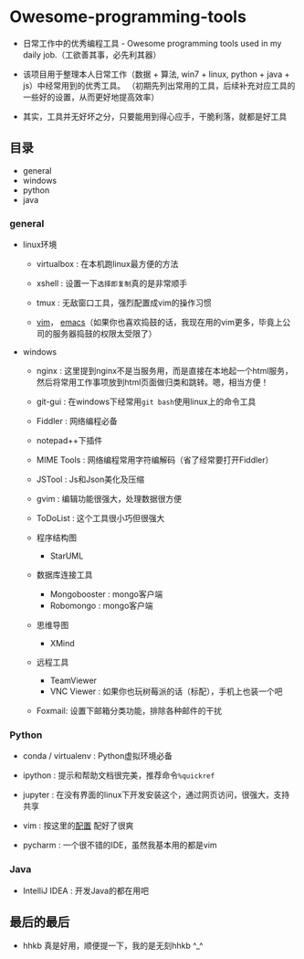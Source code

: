 # Owesome-programming-tools
- 日常工作中的优秀编程工具 - Owesome programming tools used in  my daily job.（工欲善其事，必先利其器）

- 该项目用于整理本人日常工作（数据 + 算法, win7 + linux, python + java + js）中经常用到的优秀工具。
（初期先列出常用的工具，后续补充对应工具的一些好的设置，从而更好地提高效率）

- 其实，工具并无好坏之分，只要能用到得心应手，干脆利落，就都是好工具

## 目录
- general
- windows
- python
- java

### general
- linux环境
  - virtualbox : 在本机跑linux最方便的方法
  
  - xshell : 设置一下`选择即复制`真的是非常顺手
  
  - tmux : 无敌窗口工具，强烈配置成vim的操作习惯
  
  - [vim](https://github.com/jojolin/vimrc)， [emacs](https://github.com/jojolin/emacs.d)（如果你也喜欢捣鼓的话，我现在用的vim更多，毕竟上公司的服务器捣鼓的权限太受限了）
  
- windows
  - nginx : 这里提到nginx不是当服务用，而是直接在本地起一个html服务，然后将常用工作事项放到html页面做归类和跳转。嗯，相当方便！

  - git-gui : 在windows下经常用`git bash`使用linux上的命令工具

  - Fiddler : 网络编程必备

  - notepad++下插件
  - MIME Tools : 网络编程常用字符编解码（省了经常要打开Fiddler）
  - JSTool : Js和Json美化及压缩
  
  - gvim : 编辑功能很强大，处理数据很方便

  - ToDoList : 这个工具很小巧但很强大
  
  - 程序结构图
    - StarUML
  
  - 数据库连接工具
    - Mongobooster : mongo客户端
    - Robomongo : mongo客户端
  
  - 思维导图
    - XMind
  
  - 远程工具
    - TeamViewer
    - VNC Viewer : 如果你也玩树莓派的话（标配），手机上也装一个吧
  
  - Foxmail: 设置下邮箱分类功能，排除各种邮件的干扰
  
### Python
- conda / virtualenv : Python虚拟环境必备

- ipython : 提示和帮助文档很完美，推荐命令`%quickref`

- jupyter : 在没有界面的linux下开发安装这个，通过网页访问，很强大，支持共享

- vim : 按这里的[配置](https://github.com/jojolin/vimrc) 配好了很爽

- pycharm : 一个很不错的IDE，虽然我基本用的都是vim

### Java
- IntelliJ IDEA : 开发Java的都在用吧

## 最后的最后
- hhkb 真是好用，顺便提一下，我的是无刻hhkb ^_^
